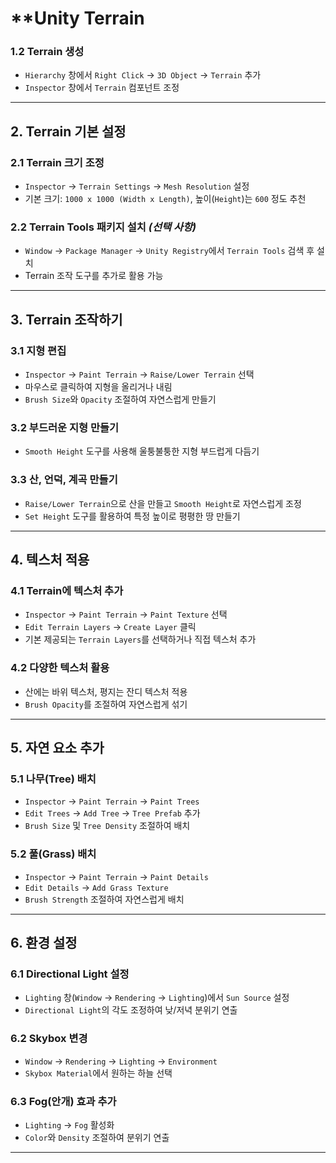 # **Unity Terrain 

### 1.2 **Terrain 생성**  
- `Hierarchy` 창에서 `Right Click` → `3D Object` → `Terrain` 추가  
- `Inspector` 창에서 `Terrain` 컴포넌트 조정  

---

## **2. Terrain 기본 설정**  
### 2.1 **Terrain 크기 조정**  
- `Inspector` → `Terrain Settings` → `Mesh Resolution` 설정  
- 기본 크기: `1000 x 1000 (Width x Length)`, 높이(`Height`)는 `600` 정도 추천  

### 2.2 **Terrain Tools 패키지 설치** *(선택 사항)*  
- `Window` → `Package Manager` → `Unity Registry`에서 `Terrain Tools` 검색 후 설치  
- Terrain 조작 도구를 추가로 활용 가능  

---

## **3. Terrain 조작하기**  
### 3.1 **지형 편집**  
- `Inspector` → `Paint Terrain` → `Raise/Lower Terrain` 선택  
- 마우스로 클릭하여 지형을 올리거나 내림  
- `Brush Size`와 `Opacity` 조절하여 자연스럽게 만들기  

### 3.2 **부드러운 지형 만들기**  
- `Smooth Height` 도구를 사용해 울퉁불퉁한 지형 부드럽게 다듬기  

### 3.3 **산, 언덕, 계곡 만들기**  
- `Raise/Lower Terrain`으로 산을 만들고 `Smooth Height`로 자연스럽게 조정  
- `Set Height` 도구를 활용하여 특정 높이로 평평한 땅 만들기  

---

## **4. 텍스처 적용**  
### 4.1 **Terrain에 텍스처 추가**  
- `Inspector` → `Paint Terrain` → `Paint Texture` 선택  
- `Edit Terrain Layers` → `Create Layer` 클릭  
- 기본 제공되는 `Terrain Layers`를 선택하거나 직접 텍스처 추가  

### 4.2 **다양한 텍스처 활용**  
- 산에는 바위 텍스처, 평지는 잔디 텍스처 적용  
- `Brush Opacity`를 조절하여 자연스럽게 섞기  

---

## **5. 자연 요소 추가**  
### 5.1 **나무(Tree) 배치**  
- `Inspector` → `Paint Terrain` → `Paint Trees`  
- `Edit Trees` → `Add Tree` → `Tree Prefab` 추가  
- `Brush Size` 및 `Tree Density` 조절하여 배치  

### 5.2 **풀(Grass) 배치**  
- `Inspector` → `Paint Terrain` → `Paint Details`  
- `Edit Details` → `Add Grass Texture`  
- `Brush Strength` 조절하여 자연스럽게 배치  

---

## **6. 환경 설정**  
### 6.1 **Directional Light 설정**  
- `Lighting` 창(`Window` → `Rendering` → `Lighting`)에서 `Sun Source` 설정  
- `Directional Light`의 각도 조정하여 낮/저녁 분위기 연출  

### 6.2 **Skybox 변경**  
- `Window` → `Rendering` → `Lighting` → `Environment`  
- `Skybox Material`에서 원하는 하늘 선택  

### 6.3 **Fog(안개) 효과 추가**  
- `Lighting` → `Fog` 활성화  
- `Color`와 `Density` 조절하여 분위기 연출  

---
